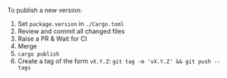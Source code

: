 To publish a new version:

 1. Set `package.version` in `./Cargo.toml`
 2. Review and commit all changed files
 3. Raise a PR & Wait for CI
 4. Merge
 5. `cargo publish`
 6. Create a tag of the form `vX.Y.Z`: `git tag -m 'vX.Y.Z' && git push --tags`